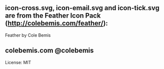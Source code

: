 icon-cross.svg, icon-email.svg and icon-tick.svg are from the Feather Icon Pack (http://colebemis.com/feather/):
---
Feather
by Cole Bemis

colebemis.com
@colebemis
---
License: MIT